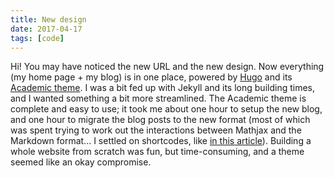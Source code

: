 ```yaml
---
title: New design
date: 2017-04-17
tags: [code]
---
```


Hi! You may have noticed the new URL and the new design. Now everything (my home page + my blog) is in one place, powered by [Hugo](https://gohugo.io/) and its [Academic theme](https://github.com/gcushen/hugo-academic). I was a bit fed up with Jekyll and its long building times, and I wanted something a bit more streamlined. The Academic theme is complete and easy to use; it took me about one hour to setup the new blog, and one hour to migrate the blog posts to the new format (most of which was spent trying to work out the interactions between Mathjax and the Markdown format... I settled on shortcodes, like [in this article](http://latkin.org/blog/2016/08/07/better-tex-math-typesetting-in-hugo/)). Building a whole website from scratch was fun, but time-consuming, and a theme seemed like an okay compromise.
